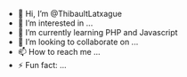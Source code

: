 - 👋 Hi, I’m @ThibaultLatxague
- 👀 I’m interested in ...
- 🌱 I’m currently learning PHP and Javascript
- 💞️ I’m looking to collaborate on ...
- 📫 How to reach me ...
- ⚡ Fun fact: ...

<!---
ThibaultLatxague/ThibaultLatxague is a ✨ special ✨ repository because its `README.md` (this file) appears on your GitHub profile.
You can click the Preview link to take a look at your changes.
--->
